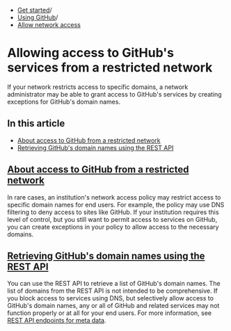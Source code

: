   * [Get started](https://docs.github.com/en/get-started "Get started")/
  * [Using GitHub](https://docs.github.com/en/get-started/using-github "Using GitHub")/
  * [Allow network access](https://docs.github.com/en/get-started/using-github/allowing-access-to-githubs-services-from-a-restricted-network "Allow network access")


# Allowing access to GitHub's services from a restricted network
If your network restricts access to specific domains, a network administrator may be able to grant access to GitHub's services by creating exceptions for GitHub's domain names.
## In this article
  * [About access to GitHub from a restricted network](https://docs.github.com/en/get-started/using-github/allowing-access-to-githubs-services-from-a-restricted-network#about-access-to-github-from-a-restricted-network)
  * [Retrieving GitHub's domain names using the REST API](https://docs.github.com/en/get-started/using-github/allowing-access-to-githubs-services-from-a-restricted-network#retrieving-githubs-domain-names-using-the-rest-api)


## [About access to GitHub from a restricted network](https://docs.github.com/en/get-started/using-github/allowing-access-to-githubs-services-from-a-restricted-network#about-access-to-github-from-a-restricted-network)
In rare cases, an institution's network access policy may restrict access to specific domain names for end users. For example, the policy may use DNS filtering to deny access to sites like GitHub. If your institution requires this level of control, but you still want to permit access to services on GitHub, you can create exceptions in your policy to allow access to the necessary domains.
## [Retrieving GitHub's domain names using the REST API](https://docs.github.com/en/get-started/using-github/allowing-access-to-githubs-services-from-a-restricted-network#retrieving-githubs-domain-names-using-the-rest-api)
You can use the REST API to retrieve a list of GitHub's domain names.
The list of domains from the REST API is not intended to be comprehensive. If you block access to services using DNS, but selectively allow access to GitHub's domain names, any or all of GitHub and related services may not function properly or at all for your end users.
For more information, see [REST API endpoints for meta data](https://docs.github.com/en/rest/meta).
